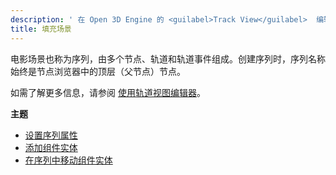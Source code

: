 ```yaml
---
description: ' 在 Open 3D Engine 的 <guilabel>Track View</guilabel>  编辑器中以轨迹视图序列创建场景。 '
title: 填充场景
---
```


电影场景也称为序列，由多个节点、轨道和轨道事件组成。创建序列时，序列名称始终是节点浏览器中的顶层（父节点）节点。

如需了解更多信息，请参阅 [使用轨道视图编辑器](track-view/)。

**主题**
+ [设置序列属性](/docs/user-guide/visualization/cinematics/sequence-props)
+ [添加组件实体](/docs/user-guide/visualization/cinematics/adding-component-entities)
+ [在序列中移动组件实体](/docs/user-guide/visualization/cinematics/moving-a-component-entity)
